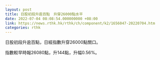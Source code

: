 ```yaml
---
layout: post
title: 日股初段升逾百點　升穿26000點水平
date: 2022-07-04 08:08:54.000000000 +08:00
link: https://news.rthk.hk/rthk/ch/component/k2/1656047-20220704.htm
categories: rthk
---
```


日股初段升逾百點，日經指數升穿26000點關口。

指數較早時報26080點，升144點，升幅0.56%。
